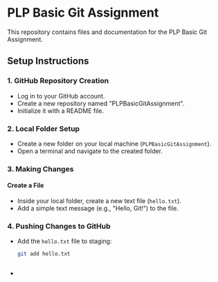 # PLP Basic Git Assignment

This repository contains files and documentation for the PLP Basic Git Assignment.

## Setup Instructions

### 1. GitHub Repository Creation

- Log in to your GitHub account.
- Create a new repository named "PLPBasicGitAssignment".
- Initialize it with a README file.

### 2. Local Folder Setup

- Create a new folder on your local machine (`PLPBasicGitAssignment`).
- Open a terminal and navigate to the created folder.

### 3. Making Changes

#### Create a File

- Inside your local folder, create a new text file (`hello.txt`).
- Add a simple text message (e.g., "Hello, Git!") to the file.

### 4. Pushing Changes to GitHub

- Add the `hello.txt` file to staging:
  ```bash
  git add hello.txt



- 
